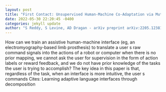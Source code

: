 ```yaml
--- 
layout: post 
title: "First Contact: Unsupervised Human-Machine Co-Adaptation via Mutual Information Maximization" 
date: 2022-05-30 22:20:45 -0400 
categories: jekyll update 
author: "S Reddy, S Levine, AD Dragan - arXiv preprint arXiv:2205.12381, 2022" 
--- 
```

How can we train an assistive human-machine interface (eg, an electromyography-based limb prosthesis) to translate a user s raw command signals into the actions of a robot or computer when there is no prior mapping, we cannot ask the user for supervision in the form of action labels or reward feedback, and we do not have prior knowledge of the tasks the user is trying to accomplish? The key idea in this paper is that, regardless of the task, when an interface is more intuitive, the user s commands Cites: Learning adaptive language interfaces through decomposition